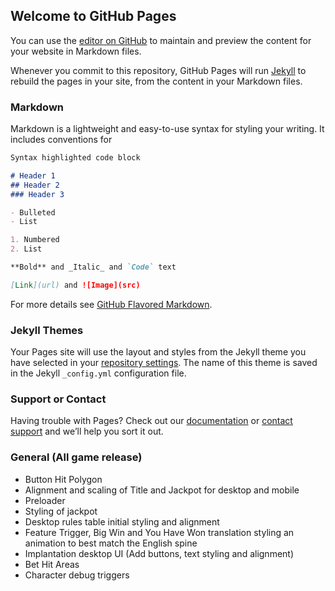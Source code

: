 ## Welcome to GitHub Pages

You can use the [editor on GitHub](https://github.com/SylarAtomic/sylaratomic.github.io/edit/main/index.md) to maintain and preview the content for your website in Markdown files.

Whenever you commit to this repository, GitHub Pages will run [Jekyll](https://jekyllrb.com/) to rebuild the pages in your site, from the content in your Markdown files.

### Markdown

Markdown is a lightweight and easy-to-use syntax for styling your writing. It includes conventions for

```markdown
Syntax highlighted code block

# Header 1
## Header 2
### Header 3

- Bulleted
- List

1. Numbered
2. List

**Bold** and _Italic_ and `Code` text

[Link](url) and ![Image](src)
```

For more details see [GitHub Flavored Markdown](https://guides.github.com/features/mastering-markdown/).

### Jekyll Themes

Your Pages site will use the layout and styles from the Jekyll theme you have selected in your [repository settings](https://github.com/SylarAtomic/sylaratomic.github.io/settings). The name of this theme is saved in the Jekyll `_config.yml` configuration file.

### Support or Contact

Having trouble with Pages? Check out our [documentation](https://docs.github.com/categories/github-pages-basics/) or [contact support](https://github.com/contact) and we’ll help you sort it out.

### General (All game release)
-	Button Hit Polygon
-	Alignment and scaling of Title and Jackpot for desktop and mobile
-	Preloader
-	Styling of jackpot
-	Desktop rules table initial styling and alignment
-	Feature Trigger, Big Win and You Have Won translation styling an animation to best match the English spine
-	Implantation desktop UI (Add buttons, text styling and alignment)
-	Bet Hit Areas
-	Character debug triggers

